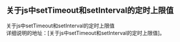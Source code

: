 ## 关于js中setTimeout和setInterval的定时上限值

关于js中setTimeout和setInterval的定时上限值  
详细说明的地址：[关于js中setTimeout和setInterval的定时上限值]。